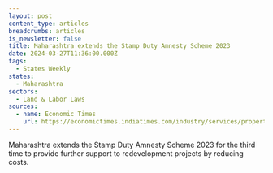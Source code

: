```yaml
---
layout: post
content_type: articles
breadcrumbs: articles
is_newsletter: false
title: Maharashtra extends the Stamp Duty Amnesty Scheme 2023
date: 2024-03-27T11:36:00.000Z
tags:
  - States Weekly
states:
  - Maharashtra
sectors:
  - Land & Labor Laws
sources:
  - name: Economic Times
    url: https://economictimes.indiatimes.com/industry/services/property-/-cstruction/maharashtra-govts-stamp-duty-amnesty-extension-to-help-redevelopment-projects/articleshow/108565040.cms
---
```

Maharashtra extends the Stamp Duty Amnesty Scheme 2023 for the third time to provide further support to redevelopment projects by reducing costs.
